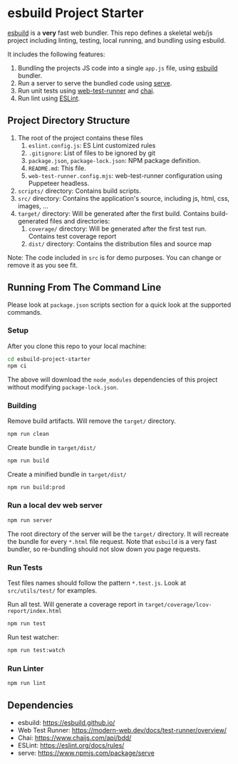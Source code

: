 # esbuild Project Starter
[esbuild](https://esbuild.github.io/) is a __very__ fast web bundler.
This repo defines a skeletal web/js project including linting, testing, local running, and bundling using esbuild.

It includes the following features:

1. Bundling the projects JS code into a single `app.js` file, using [esbuild](https://esbuild.github.io/) bundler.
2. Run a server to serve the bundled code using [serve](https://www.npmjs.com/package/serve).
3. Run unit tests using [web-test-runner](https://modern-web.dev/docs/test-runner/overview/) and [chai](https://www.chaijs.com/api/bdd/).
4. Run lint using [ESLint](https://eslint.org/docs/rules/).

## Project Directory Structure

1. The root of the project contains these files
    1. `eslint.config.js`: ES Lint customized rules
    2. `.gitignore`: List of files to be ignored by git
    3. `package.json`, `package-lock.json`: NPM package definition.
    4. `README.md`: This file.
    5. `web-test-runner.config.mjs`: web-test-runner configuration using Puppeteer headless.
2. `scripts/` directory: Contains build scripts.
3. `src/` directory: Contains the application's source, including js, html, css, images, ...
4. `target/` directory: Will be generated after the first build. Contains build-generated files and directories:
    1. `coverage/` directory: Will be generated after the first test run. Contains test coverage report
    2. `dist/` directory: Contains the distribution files and source map


Note: The code included in `src` is for demo purposes. You can change or remove it as you see fit.

## Running From The Command Line

Please look at `package.json` scripts section for a quick look at the supported commands.

### Setup
After you clone this repo to your local machine:

```bash
cd esbuild-project-starter
npm ci
```

The above will download the `node_modules` dependencies of this project without modifying `package-lock.json`.

### Building

Remove build artifacts. Will remove the `target/` directory.
```bash
npm run clean
```

Create bundle in `target/dist/`
```bash
npm run build
```

Create a minified bundle in `target/dist/`
```bash
npm run build:prod
```

### Run a local dev web server
```bash
npm run server
```
The root directory of the server will be the `target/` directory. It will recreate the bundle for every `*.html` file request.
Note that `esbuild` is a very fast bundler, so re-bundling should not slow down you page requests.

### Run Tests
Test files names should follow the pattern `*.test.js`. Look at `src/utils/test/` for examples.

Run all test. Will generate a coverage report in `target/coverage/lcov-report/index.html`
```bash
npm run test
```

Run test watcher:
```bash
npm run test:watch
```

### Run Linter
```bash
npm run lint
```


## Dependencies
* esbuild: https://esbuild.github.io/
* Web Test Runner: https://modern-web.dev/docs/test-runner/overview/
* Chai: https://www.chaijs.com/api/bdd/
* ESLint: https://eslint.org/docs/rules/
* serve: https://www.npmjs.com/package/serve
